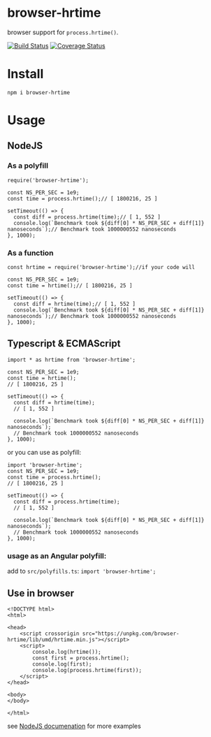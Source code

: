 # browser-hrtime
browser support for `process.hrtime()`.

[![Build Status](https://travis-ci.com/vltansky/browser-hrtime.svg?branch=master)](https://travis-ci.com/vltansky/browser-hrtime)
[![Coverage Status](https://coveralls.io/repos/github/vltansky/browser-hrtime/badge.svg?branch=master)](https://coveralls.io/github/vltansky/browser-hrtime?branch=master)

# Install
`npm i browser-hrtime`
# Usage

## NodeJS
### As a polyfill
```
require('browser-hrtime');

const NS_PER_SEC = 1e9;
const time = process.hrtime();// [ 1800216, 25 ]

setTimeout(() => {
  const diff = process.hrtime(time);// [ 1, 552 ]
  console.log(`Benchmark took ${diff[0] * NS_PER_SEC + diff[1]} nanoseconds`);// Benchmark took 1000000552 nanoseconds
}, 1000);
```
### As a function
```
const hrtime = require('browser-hrtime');//if your code will 

const NS_PER_SEC = 1e9;
const time = hrtime();// [ 1800216, 25 ]

setTimeout(() => {
  const diff = hrtime(time);// [ 1, 552 ]
  console.log(`Benchmark took ${diff[0] * NS_PER_SEC + diff[1]} nanoseconds`);// Benchmark took 1000000552 nanoseconds
}, 1000);
```

## Typescript & ECMAScript

```
import * as hrtime from 'browser-hrtime';

const NS_PER_SEC = 1e9;
const time = hrtime();
// [ 1800216, 25 ]

setTimeout(() => {
  const diff = hrtime(time);
  // [ 1, 552 ]

  console.log(`Benchmark took ${diff[0] * NS_PER_SEC + diff[1]} nanoseconds`);
  // Benchmark took 1000000552 nanoseconds
}, 1000);
```

or you can use as polyfill:
```
import 'browser-hrtime';
const NS_PER_SEC = 1e9;
const time = process.hrtime();
// [ 1800216, 25 ]

setTimeout(() => {
  const diff = process.hrtime(time);
  // [ 1, 552 ]

  console.log(`Benchmark took ${diff[0] * NS_PER_SEC + diff[1]} nanoseconds`);
  // Benchmark took 1000000552 nanoseconds
}, 1000);
```
### usage as an Angular polyfill:
add to `src/polyfills.ts`:
`import 'browser-hrtime';`
## Use in browser
```
<!DOCTYPE html>
<html>

<head>
    <script crossorigin src="https://unpkg.com/browser-hrtime/lib/umd/hrtime.min.js"></script>
    <script>
        console.log(hrtime());
        const first = process.hrtime();
        console.log(first);
        console.log(process.hrtime(first));
    </script>
</head>

<body>
</body>

</html>
```

see [NodeJS documenation](https://nodejs.org/api/process.html#process_process_hrtime_time) for more examples
